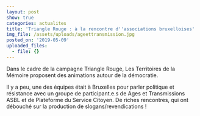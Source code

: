```yaml
---
layout: post
show: true
categories: actualites
title: 'Triangle Rouge : à la rencontre d''associations bruxelloises'
img_file: /assets/uploads/ageettransmission.jpg
posted_on: '2019-05-09'
uploaded_files:
  - file: {}
---
```

Dans le cadre de la campagne Triangle Rouge, Les Territoires de la Mémoire proposent des animations autour de la démocratie.

Il y a peu, une des équipes était à Bruxelles pour parler politique et résistance avec un groupe de participant.e.s de Ages et Transmissions ASBL et de Plateforme du Service Citoyen. De riches rencontres, qui ont débouché sur la production de slogans/revendications !
